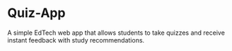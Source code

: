 # Quiz-App
A simple EdTech web app that allows students to take quizzes and receive instant feedback with study recommendations.
